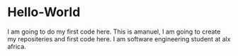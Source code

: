 # Hello-World
I am going to do my first code here.
This is amanuel, I am going to create my repositeries and first code here. I am software engineering student at alx africa.
